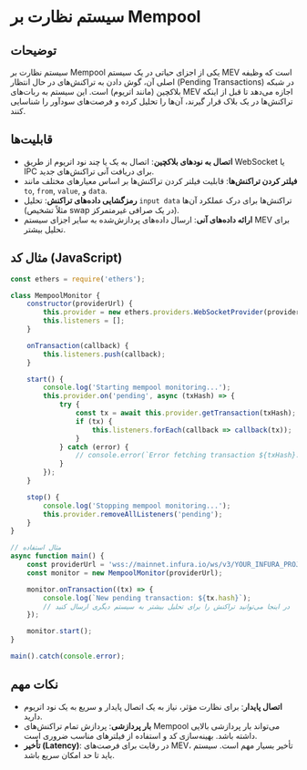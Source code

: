 # سیستم نظارت بر Mempool

## توضیحات

سیستم نظارت بر Mempool یکی از اجزای حیاتی در یک سیستم MEV است که وظیفه اصلی آن، گوش دادن به تراکنش‌های در حال انتظار (Pending Transactions) در شبکه بلاکچین (مانند اتریوم) است. این سیستم به ربات‌های MEV اجازه می‌دهد تا قبل از اینکه تراکنش‌ها در یک بلاک قرار گیرند، آن‌ها را تحلیل کرده و فرصت‌های سودآور را شناسایی کنند.

## قابلیت‌ها

- **اتصال به نودهای بلاکچین**: اتصال به یک یا چند نود اتریوم از طریق WebSocket یا IPC برای دریافت آنی تراکنش‌های جدید.
- **فیلتر کردن تراکنش‌ها**: قابلیت فیلتر کردن تراکنش‌ها بر اساس معیارهای مختلف مانند `to`, `from`, `value`, و `data`.
- **رمزگشایی داده‌های تراکنش**: تحلیل `input data` تراکنش‌ها برای درک عملکرد آن‌ها (مثلاً تشخیص swap در یک صرافی غیرمتمرکز).
- **ارائه داده‌های آنی**: ارسال داده‌های پردازش‌شده به سایر اجزای سیستم MEV برای تحلیل بیشتر.

## مثال کد (JavaScript)

```javascript
const ethers = require('ethers');

class MempoolMonitor {
    constructor(providerUrl) {
        this.provider = new ethers.providers.WebSocketProvider(providerUrl);
        this.listeners = [];
    }

    onTransaction(callback) {
        this.listeners.push(callback);
    }

    start() {
        console.log('Starting mempool monitoring...');
        this.provider.on('pending', async (txHash) => {
            try {
                const tx = await this.provider.getTransaction(txHash);
                if (tx) {
                    this.listeners.forEach(callback => callback(tx));
                }
            } catch (error) {
                // console.error(`Error fetching transaction ${txHash}:`, error.message);
            }
        });
    }

    stop() {
        console.log('Stopping mempool monitoring...');
        this.provider.removeAllListeners('pending');
    }
}

// مثال استفاده
async function main() {
    const providerUrl = 'wss://mainnet.infura.io/ws/v3/YOUR_INFURA_PROJECT_ID';
    const monitor = new MempoolMonitor(providerUrl);

    monitor.onTransaction((tx) => {
        console.log(`New pending transaction: ${tx.hash}`);
        // در اینجا می‌توانید تراکنش را برای تحلیل بیشتر به سیستم دیگری ارسال کنید
    });

    monitor.start();
}

main().catch(console.error);
```

## نکات مهم

- **اتصال پایدار**: برای نظارت مؤثر، نیاز به یک اتصال پایدار و سریع به یک نود اتریوم دارید.
- **بار پردازشی**: پردازش تمام تراکنش‌های Mempool می‌تواند بار پردازشی بالایی داشته باشد. بهینه‌سازی کد و استفاده از فیلترهای مناسب ضروری است.
- **تأخیر (Latency)**: در رقابت برای فرصت‌های MEV، تأخیر بسیار مهم است. سیستم باید تا حد امکان سریع باشد.